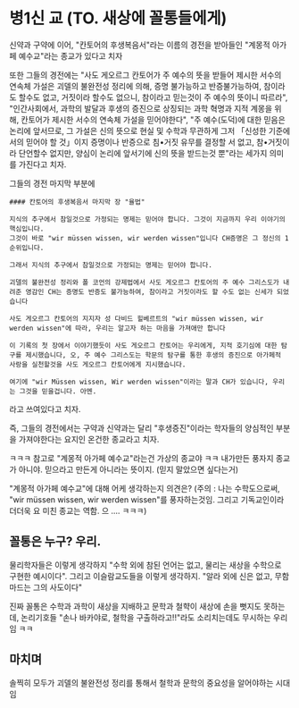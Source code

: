 # 병1신 교 (TO. 새상에 꼴통들에게)

신약과 구약에 이어, "칸토어의 후생복음서"라는 이름의 경전을 받아들인 "계몽적 아가페 예수교"라는 종교가 있다고 치자

또한 그들의 경전에는
"사도 게오르그 칸토어가 주 예수의 뜻을 받들어 제시한 서수의 연속체 가설은 괴델의 불완전성 정리에 의해, 증명 불가능하고 반증불가능하여, 참이라도 할수도 없고, 거짓이라 할수도 없으니, 참이라고 믿는것이 주 예수의 뜻이니 따르라", "인간사회에서, 과학의 발달과 후생의 증진으로 상징되는 과학 혁명과 지적 계몽을 위해, 칸토어가 제시한 서수의 연속체 가설을 믿어야한다", "주 예수(도덕)에 대한 믿음은 논리에 앞서므로, 그 가설은 신의 뜻으로 현실 및 수학과 무관하게 그저 「신성한 기준에서의 믿어야 할 것」이지 증명이나 반증으로 침•거짓 유무를 결정할 서 없고, 참•거짓이라 단언할수 없지만, 양심이 논리에 앞서기에 신의 뜻을 받드는것 뿐"라는 세가지 의미를 가진다고 치자.

그들의 경전 마지막 부분에
```
#### 칸토어의 후생복음서 마지막 장 "율법"

지식의 추구에서 참일것으로 가정되는 명제는 믿어야 합니다. 그것이 지금까지 우리 이야기의 핵심입니다.
그것이 바로 "wir müssen wissen, wir werden wissen"입니다 CH증명은 그 정신의 1순위입니다.

그래서 지식의 추구에서 참일것으로 가정되는 명제는 믿어야 합니다.

괴델의 불완전성 정리와 폴 코언의 강제법에서 사도 게오르그 칸토어의 주 예수 그리스도가 내려준 영감인 CH는 증명도 반증도 불가능하여, 참이라고 거짓이라도 할 수도 없는 신세가 되었습니다

사도 게오르그 칸토어의 지지자 성 다비드 힐베르트의 "wir müssen wissen, wir werden wissen"에 따라, 우리는 알고자 하는 마음을 가져애만 합니다

이 기록의 첫 장에서 이야기했듯이 사도 게오르그 칸토어는 우리에게, 지적 호기심에 대한 탐구를 제시했습니다, 오, 주 예수 그리스도는 학문의 탐구를 통한 후생의 증진으로 아가페적 사랑을 실천할것을 사도 게오르그 칸토어에게 지시했습니다.

여기에 "wir Müssen wissen, Wir werden wissen"이라는 말과 CH가 있습니다, 우리는 그것을 믿을겁니다. 아멘.
```
라고 쓰여있다고 치자.

즉, 그들의 경전에서는 구약과 신약과는 달리 "후생증진"이라는 학자들의 양심적인 부분을 가져야한다는 요지인 온건한 종교라고 치자.

ㅋㅋㅋ 참고로 "계몽적 아가페 예수교"라는건 가상의 종교야 ㅋㅋ 내가만든 풍자지 종교가 아니야. 믿으라고 만든게 아니라는 뜻이지. (믿지 말았으면 싶다는거)

"계몽적 아가페 예수교"에 대해 어케 생각하는지 의견은? (주의 : 나는 수학도으로써, "wir müssen wissen, wir werden wissen"를 풍자하는것임. 그리고 기독교인이라 더더욱 요 미친 종교는 역함. 으 .... ㅋㅋㅋ)

## 꼴통은 누구? 우리.

물리학자들은 이렇게 생각하지 "수학 외에 참된 언어는 없고, 물리는 새상을 수학으로 구현한 예시이다".
그리고 이슬람교도들을 이렇게 생각하지. "알라 외에 신은 없고, 무함마드는 그의 사도이다"

진짜 꼴통은 수학과 과학이 새상을 지배하고 문학과 철햑이 새상에 손을 뻣지도 못하는데, 논리기호들 "손나 바카야로, 철학을 구출하라고!!"라도 소리치는데도 무시하는 우리임 ㅋㅋ

## 마치며

솔찍히 모두가 괴델의 불완전성 정리를 통해서 철학과 문학의 중요성을 알어야하는 시대임